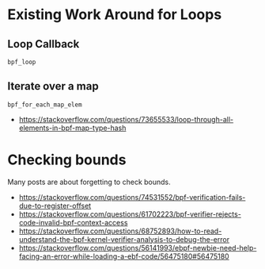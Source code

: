 # Existing Work Around for Loops

## Loop Callback

`bpf_loop`

## Iterate over a map

`bpf_for_each_map_elem`

- https://stackoverflow.com/questions/73655533/loop-through-all-elements-in-bpf-map-type-hash

# Checking bounds

Many posts are about forgetting to check bounds.

- https://stackoverflow.com/questions/74531552/bpf-verification-fails-due-to-register-offset
- https://stackoverflow.com/questions/61702223/bpf-verifier-rejects-code-invalid-bpf-context-access
- https://stackoverflow.com/questions/68752893/how-to-read-understand-the-bpf-kernel-verifier-analysis-to-debug-the-error
- https://stackoverflow.com/questions/56141993/ebpf-newbie-need-help-facing-an-error-while-loading-a-ebf-code/56475180#56475180
